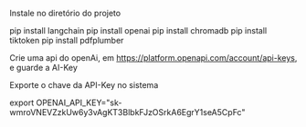 Instale no diretório do projeto

pip install langchain
pip install openai
pip install chromadb
pip install tiktoken
pip install pdfplumber

Crie uma api do openAi, em https://platform.openapi.com/account/api-keys, e guarde a AI-Key

Exporte o chave da API-Key no sistema

export OPENAI_API_KEY="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"

